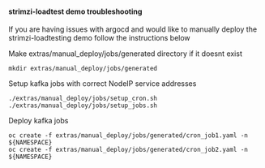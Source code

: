 #### strimzi-loadtest demo troubleshooting
If you are having issues with argocd and would like to manually deploy the strimzi-loadtesting demo follow the instructions below

Make extras/manual_deploy/jobs/generated directory if it doesnt exist
```
mkdir extras/manual_deploy/jobs/generated
```

Setup kafka jobs with correct NodeIP service addresses
```
./extras/manual_deploy/jobs/setup_cron.sh
./extras/manual_deploy/jobs/setup_jobs.sh
```

Deploy kafka jobs
```
oc create -f extras/manual_deploy/jobs/generated/cron_job1.yaml -n ${NAMESPACE}
oc create -f extras/manual_deploy/jobs/generated/cron_job2.yaml -n ${NAMESPACE}
```
